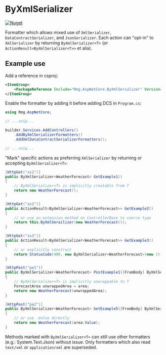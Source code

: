 ﻿# ByXmlSerializer

[![Nuget](https://img.shields.io/nuget/v/Rmg.AspNetCore.ByXmlSerializer)](https://www.nuget.org/packages/Rmg.AspNetCore.ByXmlSerializer)

Formatter which allows mixed use of `XmlSerializer`, `DataContractSerializer`, and `JsonSerializer`.  Each 
action can "opt-in" to `XmlSerializer` by returning `ByXmlSerializer<T>` (or `ActionResult<ByXmlSerializer<T>>` et alia).

## Example use

Add a reference in csproj:

```xml
<ItemGroup>
    <PackageReference Include="Rmg.AspNetCore.ByXmlSerializer" Version="1.0.0" />
</ItemGroup>
```

Enable the formatter by adding it before adding DCS in `Program.cs`:

```csharp
using Rmg.AspNetCore;

// ...snip...

builder.Services.AddControllers()
    .AddByXmlSerializerFormatters()
    .AddXmlDataContractSerializerFormatters();

// ...snip...
```

"Mark" specific actions as preferring `XmlSerializer` by returning or accepting `ByXmlSerializer<T>`:

```csharp
[HttpGet("xs1")]
public ByXmlSerializer<WeatherForecast> GetExample1()
{
    // ByXmlSerializer<T> is implicitly creatable from T
    return new WeatherForecast();
}

[HttpGet("xs2")]
public ActionResult<ByXmlSerializer<WeatherForecast>> GetExample2()
{
    // or use an extension method on ControllerBase to coerce type
    return this.ByXmlSerailizer(new WeatherForecast());
}

[HttpGet("xs3")]
public ActionResult<ByXmlSerializer<WeatherForecast>> GetExample3()
{
    // or explicitly construct
    return StatusCode(400, new ByXmlSerializer<WeatherForecast>(new ()));
}

[HttpPost("pe1")]
public ByXmlSerializer<WeatherForecast> PostExample1([FromBody] ByXmlSerializer<ForecastArea> area)
{
    // ByXmlSerializer<T> is implicitly unwrappable to T
    ForecastArea unwrappedArea = area;
    return new WeatherForecast(unwrappedArea);
}

[HttpPost("pe2")]
public ByXmlSerializer<WeatherForecast> GetExample5([FromBody] ByXmlSerializer<ForecastArea> area)
{
    // or use .Value directly
    return new WeatherForecast(area.Value);
}
```

Methods marked with `ByXmlSerializer<T>` can still use other formatters (e.g.: System.Text.Json) without 
issue.  Only formatters which also read `text/xml` or `application/xml` are superseded.